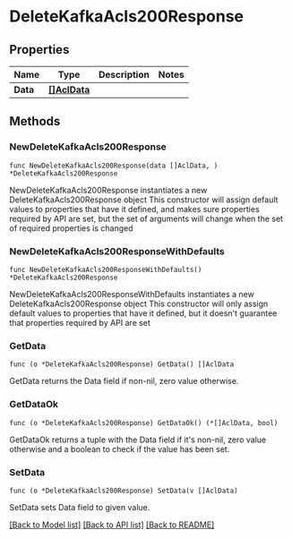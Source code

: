 # DeleteKafkaAcls200Response

## Properties

Name | Type | Description | Notes
------------ | ------------- | ------------- | -------------
**Data** | [**[]AclData**](AclData.md) |  | 

## Methods

### NewDeleteKafkaAcls200Response

`func NewDeleteKafkaAcls200Response(data []AclData, ) *DeleteKafkaAcls200Response`

NewDeleteKafkaAcls200Response instantiates a new DeleteKafkaAcls200Response object
This constructor will assign default values to properties that have it defined,
and makes sure properties required by API are set, but the set of arguments
will change when the set of required properties is changed

### NewDeleteKafkaAcls200ResponseWithDefaults

`func NewDeleteKafkaAcls200ResponseWithDefaults() *DeleteKafkaAcls200Response`

NewDeleteKafkaAcls200ResponseWithDefaults instantiates a new DeleteKafkaAcls200Response object
This constructor will only assign default values to properties that have it defined,
but it doesn't guarantee that properties required by API are set

### GetData

`func (o *DeleteKafkaAcls200Response) GetData() []AclData`

GetData returns the Data field if non-nil, zero value otherwise.

### GetDataOk

`func (o *DeleteKafkaAcls200Response) GetDataOk() (*[]AclData, bool)`

GetDataOk returns a tuple with the Data field if it's non-nil, zero value otherwise
and a boolean to check if the value has been set.

### SetData

`func (o *DeleteKafkaAcls200Response) SetData(v []AclData)`

SetData sets Data field to given value.



[[Back to Model list]](../README.md#documentation-for-models) [[Back to API list]](../README.md#documentation-for-api-endpoints) [[Back to README]](../README.md)


